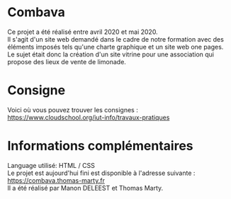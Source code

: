 # Combava

Ce projet a été réalisé entre avril 2020 et mai 2020.   
Il s'agit d'un site web demandé dans le cadre de notre formation avec des éléments imposés tels qu'une charte graphique et un site web one pages.  
Le sujet était donc la création d'un site vitrine pour une association qui propose des lieux de vente de limonade.  

# Consigne 

Voici où vous pouvez trouver les consignes : https://www.cloudschool.org/iut-info/travaux-pratiques

# Informations complémentaires

Language utilisé: HTML / CSS   
Le projet est aujourd'hui fini est disponible à l'adresse suivante : https://combava.thomas-marty.fr   
Il a été réalisé par Manon DELEEST et Thomas Marty.
